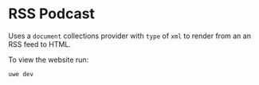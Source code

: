 # RSS Podcast

Uses a `document` collections provider with `type` of `xml` to render from an an RSS feed to HTML.

To view the website run:

```
uwe dev
```
